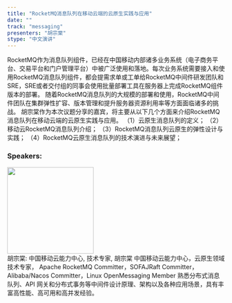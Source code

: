 ```yaml
---
title: "RocketMQ消息队列在移动云端的云原生实践与应用"
date: "" 
track: "messaging"
presenters: "胡宗棠"
stype: "中文演讲"
---
```

RocketMQ作为消息队列组件，已经在中国移动内部诸多业务系统（电子商务平台、交易平台和门户管理平台）中被广泛使用和落地。每次业务系统需要接入和使用RocketMQ消息队列组件，都会提需求单或工单给RocketMQ中间件研发团队和SRE，SRE或者交付组的同事会使用批量部署工具在服务器上完成RocketMQ组件版本的部署。
随着RocketMQ消息队列的大规模的部署和使用，RocketMQ中间件团队在集群弹性扩容、版本管理和提升服务器资源利用率等方面面临诸多的挑战。
胡宗棠作为本次议题分享的嘉宾，将主要从以下几个方面来介绍RocketMQ消息队列在移动云端的云原生实践与应用。
（1）云原生消息队列的定义；
（2）移动云RocketMQ消息队列介绍；
（3）RocketMQ消息队列云原生的弹性设计与实践；
（4）RocketMQ云原生消息队列的技术演进与未来展望；
 ### Speakers: 
 <img src="images/speaker/1234.png" width="200" /><br>胡宗棠: 中国移动云能力中心, 技术专家, 胡宗棠 中国移动云能力中心，云原生领域技术专家，
Apache RocketMQ Committer，SOFAJRaft Committer，
Alibaba/Nacos Committer，Linux OpenMessaging Member
熟悉分布式消息队列、API 网关和分布式事务等中间件设计原理、架构以及各种应用场景，具有丰富高性能、高可用和高并发经验。
 